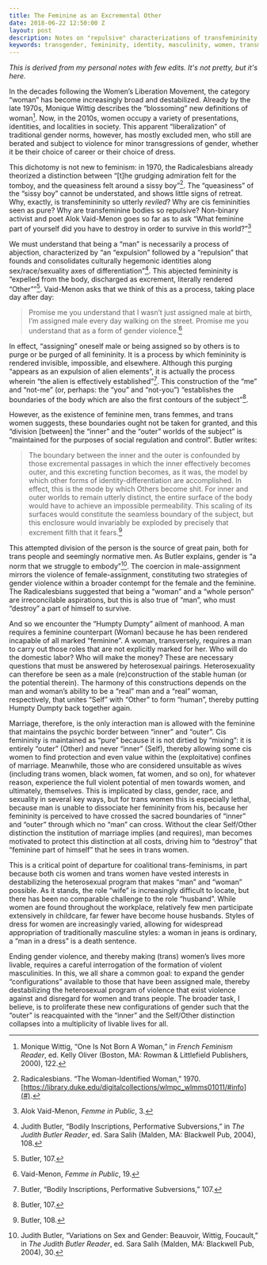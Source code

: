 ```yaml
---
title: The Feminine as an Excremental Other
date: 2018-06-22 12:50:00 Z
layout: post
description: Notes on "repulsive" characterizations of transfemininity and potential springboards for coalitional trans-feminist activism.
keywords: transgender, femininity, identity, masculinity, women, transmisogyny, philosophy
---
```


*This is derived from my personal notes with few edits. It's not pretty, but it's here.*

In the decades following the Women’s Liberation Movement, the category “woman” has become increasingly broad and destabilized. Already by the late 1970s, Monique Wittig describes the “blossoming” new definitions of woman[^1]. Now, in the 2010s, women occupy a variety of presentations, identities, and localities in society. This apparent “liberalization” of traditional gender norms, however, has mostly excluded men, who still are berated and subject to violence for minor transgressions of gender, whether it be their choice of career or their choice of dress.

This dichotomy is not new to feminism: in 1970, the Radicalesbians already theorized a distinction between “[t]he grudging admiration felt for the tomboy, and the queasiness felt around a sissy boy”[^2]. The “queasiness” of the “sissy boy” cannot be understated, and shows little signs of retreat. Why, exactly, is transfemininity so utterly *reviled*? Why are cis femininities seen as pure? Why are transfeminine bodies so repulsive?  Non-binary activist and poet Alok Vaid-Menon goes so far as to ask “What feminine part of yourself did you have to destroy in order to survive in this world?”[^3]

We must understand that being a “man” is necessarily a process of abjection, characterized by “an “expulsion” followed by a “repulsion” that founds and consolidates culturally hegemonic identities along sex/race/sexuality axes of differentiation”[^4]. This abjected femininity is “expelled from the body, discharged as excrement, literally rendered “Other””[^5]. Vaid-Menon asks that we think of this as a process, taking place day after day:
> Promise me you understand that I wasn’t just assigned male at birth, I’m assigned male every day walking on the street. Promise me you understand that as a form of gender violence.[^6]

In effect, “assigning” oneself male or being assigned so by others is to purge or be purged of all femininity. It is a process by which femininity is rendered invisible, impossible, and elsewhere. Although this purging “appears as an expulsion of alien elements”, it is actually the process wherein “the alien is effectively established”[^7]. This construction of the “me” and “not-me” (or, perhaps: the “you” and “not-you”) “establishes the boundaries of the body which are also the first contours of the subject”[^8]. 

However, as the existence of feminine men, trans femmes, and trans women suggests, these boundaries ought not be taken for granted, and this “division [between] the “inner” and the “outer” worlds of the subject” is “maintained for the purposes of social regulation and control”. Butler writes:
> The boundary between the inner and the outer is confounded by those excremental passages in which the inner effectively becomes outer, and this excreting function becomes, as it was, the model by which other forms of identity-differentiation are accomplished. In effect, this is the mode by which Others become shit. For inner and outer worlds to remain utterly distinct, the entire surface of the body would have to achieve an impossible permeability. This scaling of its surfaces would constitute the seamless boundary of the subject, but this enclosure would invariably be exploded by precisely that excrement filth that it fears.[^9]

This attempted division of the person is the source of great pain, both for trans people and seemingly normative men. As Butler explains, gender is “a norm that we struggle to embody”[^10]. The coercion in male-assignment mirrors the violence of female-assignment, constituting two strategies of gender violence within a broader contempt for the female and the feminine. The Radicalesbians suggested that being a “woman” and a “whole person” are irreconcilable aspirations, but this is also true of “man”, who must “destroy” a part of himself to survive.

And so we encounter the “Humpty Dumpty” ailment of manhood. A man requires a feminine counterpart (Woman) because he has been rendered incapable of all marked “feminine”. A woman, transversely, requires a man to carry out those roles that are not explicitly marked for her. Who will do the domestic labor? Who will make the money? These are necessary questions that must be answered by heterosexual pairings. Heterosexuality can therefore be seen as a male (re)construction of the stable human (or the potential therein). The harmony of this constructions depends on the man and woman’s ability to be a “real” man and a “real” woman, respectively, that unites “Self” with “Other” to form “human”, thereby putting Humpty Dumpty back together again.

Marriage, therefore, is the only interaction man is allowed with the feminine that maintains the psychic border between “inner” and “outer”. Cis femininity is maintained as “pure” because it is not dirtied by “mixing”: it is entirely “outer” (Other) and never “inner” (Self), thereby allowing some cis women to find protection and even value within the (exploitative) confines of marriage. Meanwhile, those who are considered unsuitable as wives (including trans women, black women, fat women, and so on), for whatever reason, experience the full violent potential of men towards women, and ultimately, themselves. This is implicated by class, gender, race, and sexuality in several key ways, but for trans women this is especially lethal, because man is unable to dissociate her femininity from his, because her femininity is perceived to have crossed the sacred boundaries of “inner” and “outer” through which no “man” can cross. Without the clear Self/Other distinction the institution of marriage implies (and requires), man becomes motivated to protect this distinction at all costs, driving him to “destroy” that “feminine part of himself” that he sees in trans women.

This is a critical point of departure for coalitional trans-feminisms, in part because both cis women and trans women have vested interests in destabilizing the heterosexual program that makes “man” and “woman” possible. As it stands, the role “wife” is increasingly difficult to locate, but there has been no comparable challenge to the role “husband”. While women are found throughout the workplace, relatively few men participate extensively in childcare, far fewer have become house husbands. Styles of dress for women are increasingly varied, allowing for widespread appropriation of traditionally masculine styles: a woman in jeans is ordinary, a “man in a dress” is a death sentence. 

Ending gender violence, and thereby making (trans) women’s lives more livable, requires a careful interrogation of the formation of violent masculinities. In this, we all share a common goal: to expand the gender “configurations” available to those that have been assigned male, thereby destabilizing the heterosexual program of violence that exist violence against and disregard for women and trans people. The broader task, I believe, is to proliferate these new configurations  of gender such that the “outer” is reacquainted with the “inner” and the Self/Other distinction collapses into a multiplicity of livable lives for all.

[^1]:	Monique Wittig, “One Is Not Born A Woman,” in *French Feminism Reader*, ed. Kelly Oliver (Boston, MA: Rowman & Littlefield Publishers, 2000), 122.

[^2]:	Radicalesbians. “The Woman-Identified Woman,” 1970. [https://library.duke.edu/digitalcollections/wlmpc_wlmms01011/#info](#).

[^3]:	Alok Vaid-Menon, *Femme in Public*, 3.

[^4]:	Judith Butler, “Bodily Inscriptions, Performative Subversions,” in *The Judith Butler Reader*, ed. Sara Salih (Malden, MA: Blackwell Pub, 2004), 108.

[^5]:	Butler, 107.

[^6]:	Vaid-Menon, *Femme in Public*, 19.

[^7]:	Butler, “Bodily Inscriptions, Performative Subversions,” 107.

[^8]:	Butler, 107.

[^9]:	Butler, 108.

[^10]:	Judith Butler, “Variations on Sex and Gender: Beauvoir, Wittig, Foucault,” in *The Judith Butler Reader*, ed. Sara Salih (Malden, MA: Blackwell Pub, 2004), 30.